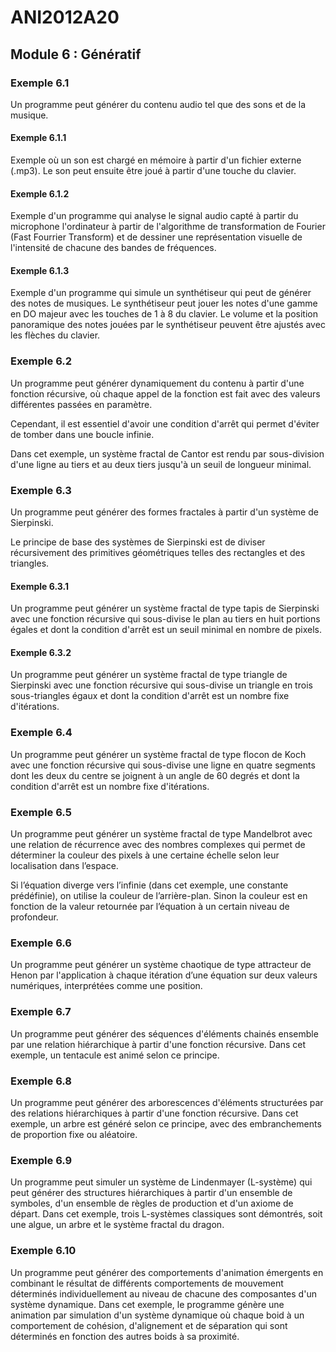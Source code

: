 # ANI2012A20

## Module 6 : Génératif

### Exemple 6.1

Un programme peut générer du contenu audio tel que des sons et de la musique.

#### Exemple 6.1.1

Exemple où un son est chargé en mémoire à partir d'un fichier externe (.mp3).
Le son peut ensuite être joué à partir d'une touche du clavier.

#### Exemple 6.1.2

Exemple d'un programme qui analyse le signal audio capté à partir du microphone l'ordinateur à partir de l'algorithme de transformation de Fourier (Fast Fourrier Transform) et de dessiner une représentation visuelle de l'intensité de chacune des bandes de fréquences.

#### Exemple 6.1.3

Exemple d'un programme qui simule un synthétiseur qui peut de générer des notes de musiques.
Le synthétiseur peut jouer les notes d'une gamme en DO majeur avec les touches de 1 à 8 du clavier.
Le volume et la position panoramique des notes jouées par le synthétiseur peuvent être ajustés avec les flèches du clavier.

### Exemple 6.2

Un programme peut générer dynamiquement du contenu à partir d'une fonction récursive, où chaque appel de la fonction est fait avec des valeurs différentes passées en paramètre.

Cependant, il est essentiel d'avoir une condition d'arrêt qui permet d'éviter de tomber dans une boucle infinie.

Dans cet exemple, un système fractal de Cantor est rendu par sous-division d'une ligne au tiers et au deux tiers jusqu'à un seuil de longueur minimal.

### Exemple 6.3

Un programme peut générer des formes fractales à partir d'un système de Sierpinski.

Le principe de base des systèmes de Sierpinski est de diviser récursivement des primitives géométriques telles des rectangles et des triangles.

#### Exemple 6.3.1

Un programme peut générer un système fractal de type tapis de Sierpinski avec une fonction récursive qui sous-divise le plan au tiers en huit portions égales et dont la condition d'arrêt est un seuil minimal en nombre de pixels.

#### Exemple 6.3.2

Un programme peut générer un système fractal de type triangle de Sierpinski avec une fonction récursive qui sous-divise un triangle en trois sous-triangles égaux et dont la condition d'arrêt est un nombre fixe d'itérations.

### Exemple 6.4

Un programme peut générer un système fractal de type flocon de Koch avec une fonction récursive qui sous-divise une ligne en quatre segments dont les deux du centre se joignent à un angle de 60 degrés et dont la condition d'arrêt est un nombre fixe d'itérations.

### Exemple 6.5

Un programme peut générer un système fractal de type Mandelbrot avec une relation de récurrence avec des nombres complexes qui permet de déterminer la couleur des pixels à une certaine échelle selon leur localisation dans l’espace.

Si l’équation diverge vers l’infinie (dans cet exemple, une constante prédéfinie), on utilise la couleur de l’arrière-plan. Sinon la couleur est en fonction de la valeur retournée par l’équation à un certain niveau de profondeur.

### Exemple 6.6

Un programme peut générer un système chaotique de type attracteur de Henon par l'application à chaque itération d’une équation sur deux valeurs numériques, interprétées comme une position.

### Exemple 6.7

Un programme peut générer des séquences d'éléments chainés ensemble par une relation hiérarchique à partir d'une fonction récursive. Dans cet exemple, un tentacule est animé selon ce principe.

### Exemple 6.8

Un programme peut générer des arborescences d'éléments structurées par des relations hiérarchiques à partir d'une fonction récursive. Dans cet exemple, un arbre est généré selon ce principe, avec des embranchements de proportion fixe ou aléatoire.

### Exemple 6.9

Un programme peut simuler un système de Lindenmayer (L-système) qui peut générer des structures hiérarchiques à partir d'un ensemble de symboles, d'un ensemble de règles de production et d'un axiome de départ. Dans cet exemple, trois L-systèmes classiques sont démontrés, soit une algue, un arbre et le système fractal du dragon.

### Exemple 6.10

Un programme peut générer des comportements d'animation émergents en combinant le résultat de différents comportements de mouvement déterminés individuellement au niveau de chacune des composantes d'un système dynamique. Dans cet exemple, le programme génère une animation par simulation d'un système dynamique où chaque boid à un comportement de cohésion, d'alignement et de séparation qui sont déterminés en fonction des autres boids à sa proximité.
